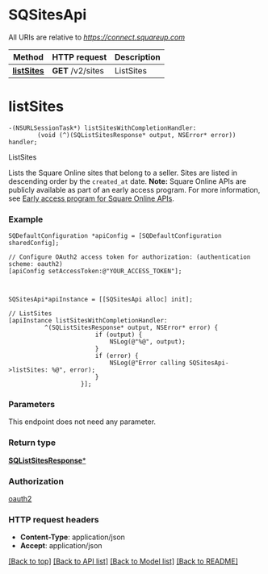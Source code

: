 # SQSitesApi

All URIs are relative to *https://connect.squareup.com*

Method | HTTP request | Description
------------- | ------------- | -------------
[**listSites**](SQSitesApi.md#listsites) | **GET** /v2/sites | ListSites


# **listSites**
```objc
-(NSURLSessionTask*) listSitesWithCompletionHandler: 
        (void (^)(SQListSitesResponse* output, NSError* error)) handler;
```

ListSites

Lists the Square Online sites that belong to a seller. Sites are listed in descending order by the `created_at` date.   __Note:__ Square Online APIs are publicly available as part of an early access program. For more information, see [Early access program for Square Online APIs](https://developer.squareup.com/docs/online-api#early-access-program-for-square-online-apis).

### Example 
```objc
SQDefaultConfiguration *apiConfig = [SQDefaultConfiguration sharedConfig];

// Configure OAuth2 access token for authorization: (authentication scheme: oauth2)
[apiConfig setAccessToken:@"YOUR_ACCESS_TOKEN"];



SQSitesApi*apiInstance = [[SQSitesApi alloc] init];

// ListSites
[apiInstance listSitesWithCompletionHandler: 
          ^(SQListSitesResponse* output, NSError* error) {
                        if (output) {
                            NSLog(@"%@", output);
                        }
                        if (error) {
                            NSLog(@"Error calling SQSitesApi->listSites: %@", error);
                        }
                    }];
```

### Parameters
This endpoint does not need any parameter.

### Return type

[**SQListSitesResponse***](SQListSitesResponse.md)

### Authorization

[oauth2](../README.md#oauth2)

### HTTP request headers

 - **Content-Type**: application/json
 - **Accept**: application/json

[[Back to top]](#) [[Back to API list]](../README.md#documentation-for-api-endpoints) [[Back to Model list]](../README.md#documentation-for-models) [[Back to README]](../README.md)

